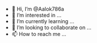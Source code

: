 - 👋 Hi, I’m @Aalok786a
- 👀 I’m interested in ...
- 🌱 I’m currently learning ...
- 💞️ I’m looking to collaborate on ...
- 📫 How to reach me ...

<!---
Aalok786a/Aalok786a is a ✨ special ✨ repository because its `README.md` (this file) appears on your GitHub profile.
You can click the Preview link to take a look at your changes.
--->
